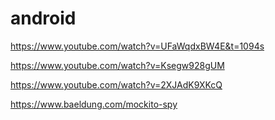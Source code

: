 # android
https://www.youtube.com/watch?v=UFaWqdxBW4E&t=1094s

https://www.youtube.com/watch?v=Ksegw928gUM

https://www.youtube.com/watch?v=2XJAdK9XKcQ

https://www.baeldung.com/mockito-spy
